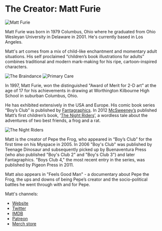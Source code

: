 # The Creator: Matt Furie

![Matt Furie](<../.gitbook/assets/Artboard 1.png>)

Matt Furie was born in 1979 Columbus, Ohio where he graduated from Ohio Wesleyan University in Delaware in 2001. He's currently based in Los Angeles.

Matt's art comes from a mix of child-like enchantment and momentary adult situations. His self proclaimed “children’s book illustrations for adults” combines traditional and modern mark-making for his ripe, cartoon-inspired characters.

![The Braindance](../.gitbook/assets/006\_braindance.jpg) ![Primary Care](../.gitbook/assets/primary\_care\_WEB-copy-1.jpg)

In 1997, Matt Furie, won the distinguished "Award of Merit for 2-D art" at the age of 17 for his achievements in drawing at Worthington Kilbourne High School in suburban Columbus, Ohio.

He has exhibited extensively in the USA and Europe. His comic book series “Boy’s Club” is published by [Fantagraphics](https://www.fantagraphics.com/). In 2012 [McSweeney’s](https://store.mcsweeneys.net/products/night-riders) published Matt’s first children’s book, ‘[The Night Riders](http://50watts.com/The-Night-Riders)’, a wordless tale about the adventures of two best friends, a frog and a rat.

![The Night Riders](<../.gitbook/assets/The Night Riders.jpg>)

Matt is the creator of Pepe the Frog, who appeared in “Boy’s Club” for the first time on his Myspace in 2005. In 2006 "Boy's Club" was published by Teenage Dinosaur and subsequently picked up by Buenaventura Press (who also published "Boy's Club 2" and "Boy's Club 3") and later Fantagraphics. "Boys Club 4," the most recent entry in the series, was published by Pigeon Press in 2011.

Matt also appears in "Feels Good Man" - a documentary about Pepe the Frog, the ups and downs of being Pepe’s creator and the socio-political battles he went through with and for Pepe.

Matt's channels:

* [Website](https://mattfurie.com/)
* [Twitter](https://mobile.twitter.com/matt\_furie)
* [IMDB](https://www.imdb.com/name/nm4232388/)
* [Patreon](https://www.patreon.com/mattfurie)
* [Merch store](https://www.theconnextion.com/feelsgoodman/index.cfm)
